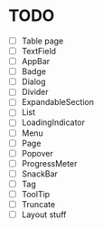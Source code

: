 # TODO

- [ ] Table page
- [ ] TextField
- [ ] AppBar
- [ ] Badge
- [ ] Dialog
- [ ] Divider
- [ ] ExpandableSection
- [ ] List
- [ ] LoadingIndicator
- [ ] Menu
- [ ] Page
- [ ] Popover
- [ ] ProgressMeter
- [ ] SnackBar
- [ ] Tag
- [ ] ToolTip
- [ ] Truncate
- [ ] Layout stuff